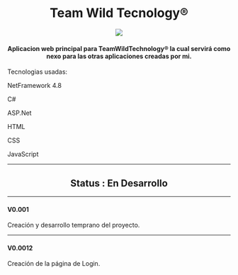 <h1 align="center"> Team Wild Tecnology® </h1>
<p align="center">
   <img src="https://img.shields.io/badge/release%20date-2023-blue">
  <h4 align="center">Aplicacion web principal para TeamWildTechnology® la cual servirá como nexo para las otras aplicaciones creadas por mi.</h4>
   </p>
<p>Tecnologias usadas:</p>
<p>NetFramework 4.8</p>
<p>C#</p>
<p>ASP.Net</p>
<p>HTML</p>
<p>CSS</p>
<p>JavaScript</p>


_______________________________________________________


<h2 align="center">Status : En Desarrollo</h2>


_______________________________________________________

<h4><b>V0.001</b></h4>
Creación y desarrollo temprano del proyecto.

_______________________________________________________

<h4><b>V0.0012</b></h4>
Creación de la página de Login.

